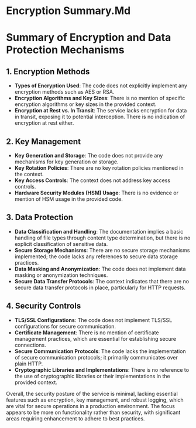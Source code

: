 # Encryption Summary.Md

# Summary of Encryption and Data Protection Mechanisms

## 1. Encryption Methods
- **Types of Encryption Used**: The code does not explicitly implement any encryption methods such as AES or RSA.
- **Encryption Algorithms and Key Sizes**: There is no mention of specific encryption algorithms or key sizes in the provided context.
- **Encryption at Rest vs. In Transit**: The service lacks encryption for data in transit, exposing it to potential interception. There is no indication of encryption at rest either.

## 2. Key Management
- **Key Generation and Storage**: The code does not provide any mechanisms for key generation or storage.
- **Key Rotation Policies**: There are no key rotation policies mentioned in the context.
- **Key Access Controls**: The context does not address key access controls.
- **Hardware Security Modules (HSM) Usage**: There is no evidence or mention of HSM usage in the provided code.

## 3. Data Protection
- **Data Classification and Handling**: The documentation implies a basic handling of file types through content type determination, but there is no explicit classification of sensitive data.
- **Secure Storage Mechanisms**: There are no secure storage mechanisms implemented; the code lacks any references to secure data storage practices.
- **Data Masking and Anonymization**: The code does not implement data masking or anonymization techniques.
- **Secure Data Transfer Protocols**: The context indicates that there are no secure data transfer protocols in place, particularly for HTTP requests.

## 4. Security Controls
- **TLS/SSL Configurations**: The code does not implement TLS/SSL configurations for secure communication.
- **Certificate Management**: There is no mention of certificate management practices, which are essential for establishing secure connections.
- **Secure Communication Protocols**: The code lacks the implementation of secure communication protocols; it primarily communicates over plain HTTP.
- **Cryptographic Libraries and Implementations**: There is no reference to the use of cryptographic libraries or their implementations in the provided context.

Overall, the security posture of the service is minimal, lacking essential features such as encryption, key management, and robust logging, which are vital for secure operations in a production environment. The focus appears to be more on functionality rather than security, with significant areas requiring enhancement to adhere to best practices.